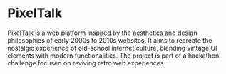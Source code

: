 # PixelTalk
PixelTalk is a web platform inspired by the aesthetics and design philosophies of early 2000s to 2010s websites. It aims to recreate the nostalgic experience of old-school internet culture, blending vintage UI elements with modern functionalities. The project is part of a hackathon challenge focused on reviving retro web experiences.
